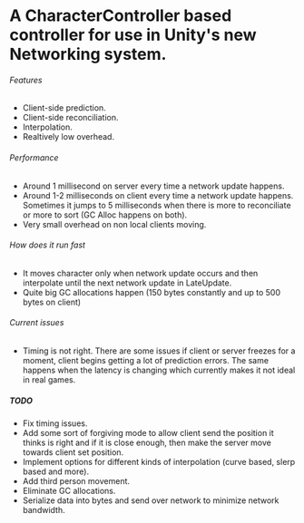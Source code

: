 # A CharacterController based controller for use in Unity's new Networking system.

###### Features
- Client-side prediction.
- Client-side reconciliation.
- Interpolation.
- Realtively low overhead.

###### Performance
- Around 1 millisecond on server every time a network update happens.
- Around 1-2 milliseconds on client every time a network update happens. Sometimes it jumps to 5 milliseconds when there is more to reconciliate or more to sort (GC Alloc happens on both).
- Very small overhead on non local clients moving.

###### How does it run fast
- It moves character only when network update occurs and then interpolate until the next network update in LateUpdate.
- Quite big GC allocations happen (150 bytes constantly and up to 500 bytes on client)

###### Current issues
- Timing is not right. There are some issues if client or server freezes for a moment, client begins getting a lot of prediction errors. The same happens when the latency is changing which currently makes it not ideal in real games.

##### TODO
- Fix timing issues.
- Add some sort of forgiving mode to allow client send the position it thinks is right and if it is close enough, then make the server move towards client set position.
- Implement options for different kinds of interpolation (curve based, slerp based and more).
- Add third person movement.
- Eliminate GC allocations.
- Serialize data into bytes and send over network to minimize network bandwidth.
